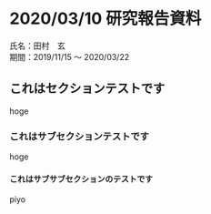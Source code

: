 # 2020/03/10 研究報告資料

<div class="author">氏名：田村　玄</div>
<div class="date">期間：2019/11/15 ～ 2020/03/22</div>

## これはセクションテストです

hoge

### これはサブセクションテストです

hoge

#### これはサブサブセクションのテストです

piyo
